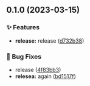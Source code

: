 

## 0.1.0 (2023-03-15)


### ✨ Features

* **release:** release ([d732b38](https://github.com/Code-Knights/try-release/commit/d732b3890e975144732a64bac590b940e7f04c5b))


### 🐛 Bug Fixes

* release ([4f83bb3](https://github.com/Code-Knights/try-release/commit/4f83bb3057fdf4d1c9f047ac5de0646356bbfd89))
* **relesea:** again ([bd1517f](https://github.com/Code-Knights/try-release/commit/bd1517f48f6124df19ab22595d305e7087e9c9d0))